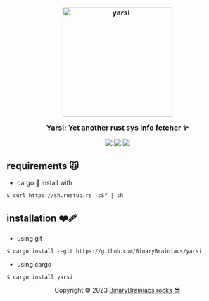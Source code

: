 <h3 align="center">
	<img src="https://0x0.st/oFbO.png" widht=300px height=250px alt="yarsi"/><br/>
	<img src="https://raw.githubusercontent.com/catppuccin/catppuccin/main/assets/misc/transparent.png" height="30" width="0px"/>
	Yarsi:&nbsp;Yet another rust sys info fetcher ✨ </a>
	<img src="https://raw.githubusercontent.com/catppuccin/catppuccin/main/assets/misc/transparent.png" height="30" width="0px"/>
</h3>

<p align="center">
	<a href="https://github.com/BinaryBrainiacs/BinaryBrainiacs/blob/main/LICENSE"><img src="https://img.shields.io/static/v1.svg?style=for-the-badge&label=License&message=MIT&logoColor=d9e0ee&colorA=363a4f&colorB=b7bdf8"/></a>
	<a href="https://github.com/BinaryBrainiacs/yarsi/stargazers"><img src="https://img.shields.io/github/stars/BinaryBrainiacs/yarsi?colorA=363a4f&colorB=b7bdf8&style=for-the-badge"></a>
	<a href="https://github.com/BinaryBrainiacs/yarsi/issues"><img src="https://img.shields.io/github/issues/BinaryBrainiacs/yarsi?colorA=363a4f&colorB=f5a97f&style=for-the-badge"></a>
</p>


## requirements 🙀

- cargo 🦀
   install with 
 ```
$ curl https://sh.rustup.rs -sSf | sh
 ```
 
## installation ❤️‍🩹

- using git
```
$ cargo install --git https://github.com/BinaryBrainiacs/yarsi
```
- using cargo
```
$ cargo install yarsi
```

<p align="center">
	Copyright &copy; 2023 <a href="https://github.com/BinaryBrainiacs" target="_blank">BinaryBrainiacs rocks 😎 </a>
</p>

